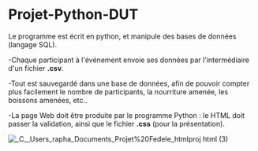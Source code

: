 # Projet-Python-DUT

Le programme est écrit en python, et manipule des bases de données (langage SQL).

-Chaque participant à l'événement envoie ses données par l'intermédiaire d'un fichier **.csv**.

-Tout est sauvegardé dans une base de données, afin de pouvoir compter plus facilement le nombre de participants, la nourriture amenée, les boissons amenées, etc..

-La page Web doit être produite par le programme Python : le HTML doit passer la validation, ainsi que le fichier **.css** (pour la présentation).


![_C__Users_rapha_Documents_Projet%20Fedele_htmlproj html (3)](https://user-images.githubusercontent.com/103072020/161852836-3f92f41f-ecd1-4f74-b875-6297341ad2ef.png)
